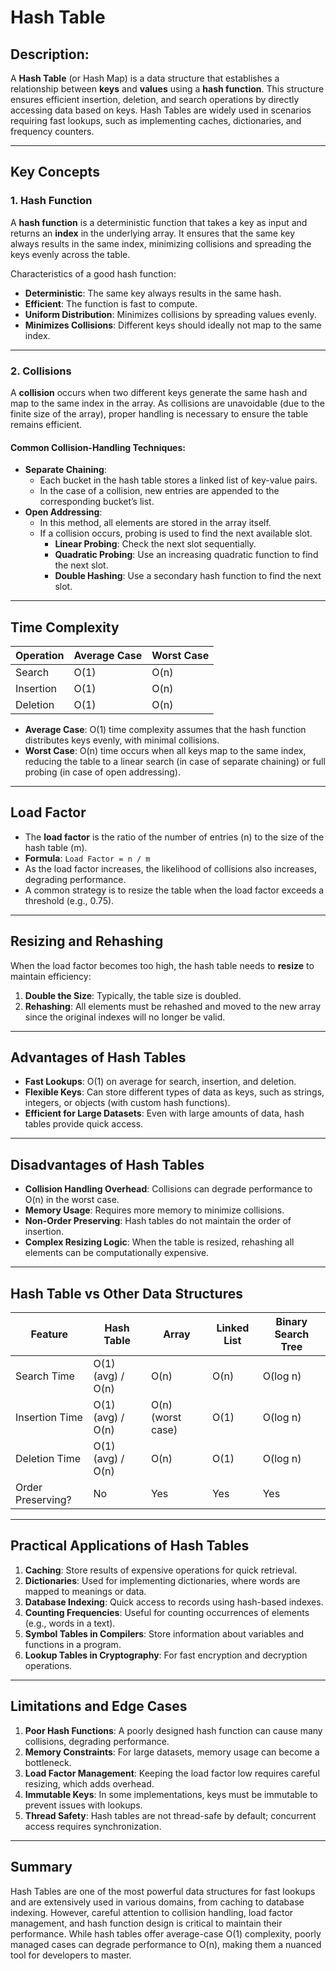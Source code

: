 # Hash Table

## Description:

A **Hash Table** (or Hash Map) is a data structure that establishes a relationship between **keys** and **values** using
a **hash function**. This structure ensures efficient insertion, deletion, and search operations by directly accessing
data based on keys. Hash Tables are widely used in scenarios requiring fast lookups, such as implementing caches,
dictionaries, and frequency counters.

---

## Key Concepts

### 1. Hash Function

A **hash function** is a deterministic function that takes a key as input and returns an **index** in the underlying
array. It ensures that the same key always results in the same index, minimizing collisions and spreading the keys
evenly across the table.

Characteristics of a good hash function:

- **Deterministic**: The same key always results in the same hash.
- **Efficient**: The function is fast to compute.
- **Uniform Distribution**: Minimizes collisions by spreading values evenly.
- **Minimizes Collisions**: Different keys should ideally not map to the same index.

---

### 2. Collisions

A **collision** occurs when two different keys generate the same hash and map to the same index in the array. As
collisions are unavoidable (due to the finite size of the array), proper handling is necessary to ensure the table
remains efficient.

#### Common Collision-Handling Techniques:

- **Separate Chaining**:
    - Each bucket in the hash table stores a linked list of key-value pairs.
    - In the case of a collision, new entries are appended to the corresponding bucket’s list.
- **Open Addressing**:
    - In this method, all elements are stored in the array itself.
    - If a collision occurs, probing is used to find the next available slot.
        - **Linear Probing**: Check the next slot sequentially.
        - **Quadratic Probing**: Use an increasing quadratic function to find the next slot.
        - **Double Hashing**: Use a secondary hash function to find the next slot.

---

## Time Complexity

| Operation | Average Case | Worst Case |
|-----------|--------------|------------|
| Search    | O(1)         | O(n)       |
| Insertion | O(1)         | O(n)       |
| Deletion  | O(1)         | O(n)       |

- **Average Case**: O(1) time complexity assumes that the hash function distributes keys evenly, with minimal
  collisions.
- **Worst Case**: O(n) time occurs when all keys map to the same index, reducing the table to a linear search (in case
  of separate chaining) or full probing (in case of open addressing).

---

## Load Factor

- The **load factor** is the ratio of the number of entries (n) to the size of the hash table (m).
- **Formula**: `Load Factor = n / m`
- As the load factor increases, the likelihood of collisions also increases, degrading performance.
- A common strategy is to resize the table when the load factor exceeds a threshold (e.g., 0.75).

---

## Resizing and Rehashing

When the load factor becomes too high, the hash table needs to **resize** to maintain efficiency:

1. **Double the Size**: Typically, the table size is doubled.
2. **Rehashing**: All elements must be rehashed and moved to the new array since the original indexes will no longer be
   valid.

---

## Advantages of Hash Tables

- **Fast Lookups**: O(1) on average for search, insertion, and deletion.
- **Flexible Keys**: Can store different types of data as keys, such as strings, integers, or objects (with custom hash
  functions).
- **Efficient for Large Datasets**: Even with large amounts of data, hash tables provide quick access.

---

## Disadvantages of Hash Tables

- **Collision Handling Overhead**: Collisions can degrade performance to O(n) in the worst case.
- **Memory Usage**: Requires more memory to minimize collisions.
- **Non-Order Preserving**: Hash tables do not maintain the order of insertion.
- **Complex Resizing Logic**: When the table is resized, rehashing all elements can be computationally expensive.

---

## Hash Table vs Other Data Structures

| Feature           | Hash Table        | Array             | Linked List | Binary Search Tree |
|-------------------|-------------------|-------------------|-------------|--------------------|
| Search Time       | O(1) (avg) / O(n) | O(n)              | O(n)        | O(log n)           |
| Insertion Time    | O(1) (avg) / O(n) | O(n) (worst case) | O(1)        | O(log n)           |
| Deletion Time     | O(1) (avg) / O(n) | O(n)              | O(1)        | O(log n)           |
| Order Preserving? | No                | Yes               | Yes         | Yes                |

---

## Practical Applications of Hash Tables

1. **Caching**: Store results of expensive operations for quick retrieval.
2. **Dictionaries**: Used for implementing dictionaries, where words are mapped to meanings or data.
3. **Database Indexing**: Quick access to records using hash-based indexes.
4. **Counting Frequencies**: Useful for counting occurrences of elements (e.g., words in a text).
5. **Symbol Tables in Compilers**: Store information about variables and functions in a program.
6. **Lookup Tables in Cryptography**: For fast encryption and decryption operations.

---

## Limitations and Edge Cases

1. **Poor Hash Functions**: A poorly designed hash function can cause many collisions, degrading performance.
2. **Memory Constraints**: For large datasets, memory usage can become a bottleneck.
3. **Load Factor Management**: Keeping the load factor low requires careful resizing, which adds overhead.
4. **Immutable Keys**: In some implementations, keys must be immutable to prevent issues with lookups.
5. **Thread Safety**: Hash tables are not thread-safe by default; concurrent access requires synchronization.

---

## Summary

Hash Tables are one of the most powerful data structures for fast lookups and are extensively used in various domains,
from caching to database indexing. However, careful attention to collision handling, load factor management, and hash
function design is critical to maintain their performance. While hash tables offer average-case O(1) complexity, poorly
managed cases can degrade performance to O(n), making them a nuanced tool for developers to master.
